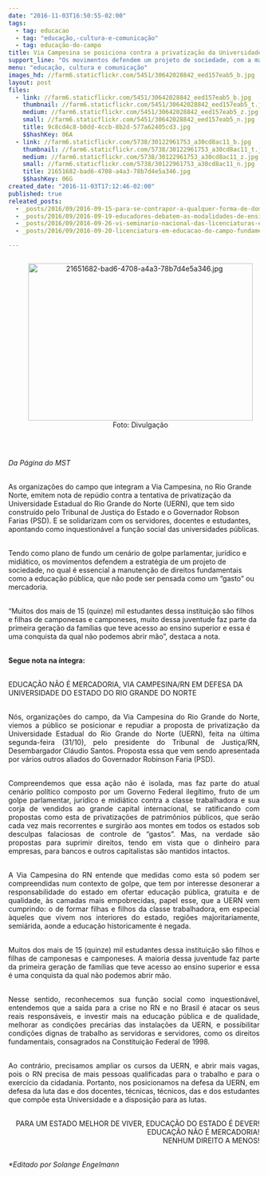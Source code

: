 ```yaml
---
date: "2016-11-03T16:50:55-02:00"
tags:
  - tag: educacao
  - tag: "educação,-cultura-e-comunicação"
  - tag: educação-do-campo
title: Via Campesina se posiciona contra a privatização da Universidade Estadual do RN
support_line: "Os movimentos defendem um projeto de sociedade, com a manutenção de direitos fundamentais como uma educação pública e de qualidade, que não pode ser pensada como mercadoria"
menu: "educação, cultura e comunicação"
images_hd: //farm6.staticflickr.com/5451/30642028842_eed157eab5_b.jpg
layout: post
files:
  - link: //farm6.staticflickr.com/5451/30642028842_eed157eab5_b.jpg
    thumbnail: //farm6.staticflickr.com/5451/30642028842_eed157eab5_t.jpg
    medium: //farm6.staticflickr.com/5451/30642028842_eed157eab5_z.jpg
    small: //farm6.staticflickr.com/5451/30642028842_eed157eab5_n.jpg
    title: 9c8cd4c8-b0dd-4ccb-8b2d-577a62405cd3.jpg
    $$hashKey: 06A
  - link: //farm6.staticflickr.com/5738/30122961753_a30cd8ac11_b.jpg
    thumbnail: //farm6.staticflickr.com/5738/30122961753_a30cd8ac11_t.jpg
    medium: //farm6.staticflickr.com/5738/30122961753_a30cd8ac11_z.jpg
    small: //farm6.staticflickr.com/5738/30122961753_a30cd8ac11_n.jpg
    title: 21651682-bad6-4708-a4a3-78b7d4e5a346.jpg
    $$hashKey: 06G
created_date: "2016-11-03T17:12:46-02:00"
published: true
releated_posts:
  - _posts/2016/09/2016-09-15-para-se-contrapor-a-qualquer-forma-de-dominacao-ou-ofensiva-conservadora-contra-a-educacao-estaremos-a-postos.md
  - _posts/2016/09/2016-09-19-educadores-debatem-as-modalidades-de-ensino-durante-encontro.md
  - _posts/2016/09/2016-09-26-vi-seminario-nacional-das-licenciaturas-em-educacao-do-campo-denuncia-governo-temer.md
  - _posts/2016/09/2016-09-20-licenciatura-em-educacao-do-campo-fundamental-ao-campo-e-a-cidade-alvo-do-estado-e-do-mercado.md

---
```

<div style="text-align:center">
<figure class="image" style="display:inline-block"><img alt="21651682-bad6-4708-a4a3-78b7d4e5a346.jpg" height="315" src="//farm6.staticflickr.com/5738/30122961753_a30cd8ac11_b.jpg" width="450" />
<figcaption>Foto: Divulga&ccedil;&atilde;o</figcaption>
</figure>
</div>

<p>&nbsp;</p>

<p><em>Da P&aacute;gina do MST</em></p>

<p><br />
As organiza&ccedil;&otilde;es do campo que integram a Via Campesina, no Rio Grande Norte, emitem nota de rep&uacute;dio contra a tentativa de privatiza&ccedil;&atilde;o da Universidade Estadual do Rio Grande do Norte (UERN), que tem sido constru&iacute;do pelo Tribunal de Justi&ccedil;a do Estado e o Governador Robson Farias (PSD). E se solidarizam com os servidores, docentes e estudantes, apontando como inquestion&aacute;vel a fun&ccedil;&atilde;o social das universidades p&uacute;blicas.</p>

<p><br />
Tendo como plano de fundo um cen&aacute;rio de golpe parlamentar, jur&iacute;dico e midi&aacute;tico, os movimentos defendem a estrat&eacute;gia de um projeto de sociedade, no qual &eacute; essencial a manuten&ccedil;&atilde;o de direitos fundamentais como a educa&ccedil;&atilde;o p&uacute;blica, que n&atilde;o pode ser pensada como um &ldquo;gasto&rdquo; ou mercadoria. &nbsp;</p>

<p><br />
&ldquo;Muitos dos mais de 15 (quinze) mil estudantes dessa institui&ccedil;&atilde;o s&atilde;o filhos e filhas de camponesas e camponeses, muito dessa juventude faz parte da primeira gera&ccedil;&atilde;o da fam&iacute;lias que teve acesso ao ensino superior e essa &eacute; uma conquista da qual n&atilde;o podemos abrir m&atilde;o&rdquo;, destaca a nota.</p>

<p><br />
<strong>Segue nota na &iacute;ntegra:</strong></p>

<p><br />
EDUCA&Ccedil;&Atilde;O N&Atilde;O &Eacute; MERCADORIA, VIA CAMPESINA/RN EM DEFESA DA UNIVERSIDADE DO ESTADO DO RIO GRANDE DO NORTE</p>

<p style="text-align: justify;"><br />
N&oacute;s, organiza&ccedil;&otilde;es do campo, da Via Campesina do Rio Grande do Norte, viemos a p&uacute;blico se posicionar e repudiar a proposta de privatiza&ccedil;&atilde;o da Universidade Estadual do Rio Grande do Norte (UERN), feita na &uacute;ltima segunda-feira (31/10), pelo presidente do Tribunal de Justi&ccedil;a/RN, Desembargador Cl&aacute;udio Santos. Proposta essa que vem sendo apresentada por v&aacute;rios outros aliados do Governador Robinson Faria (PSD).</p>

<p style="text-align: justify;"><br />
Compreendemos que essa a&ccedil;&atilde;o n&atilde;o &eacute; isolada, mas faz parte do atual cen&aacute;rio pol&iacute;tico composto por um Governo Federal ileg&iacute;timo, fruto de um golpe parlamentar, jur&iacute;dico e midi&aacute;tico contra a classe trabalhadora e sua corja de vendidos ao grande capital internacional, se ratificando com propostas como esta de privatiza&ccedil;&otilde;es de patrim&ocirc;nios p&uacute;blicos, que ser&atilde;o cada vez mais recorrentes e surgir&atilde;o aos montes em todos os estados sob desculpas falaciosas de controle de &ldquo;gastos&rdquo;. Mas, na verdade s&atilde;o propostas para suprimir direitos, tendo em vista que o dinheiro para empresas, para bancos e outros capitalistas s&atilde;o mantidos intactos.</p>

<p style="text-align: justify;"><br />
A Via Campesina do RN entende que medidas como esta s&oacute; podem ser compreendidas num contexto de golpe, que tem por interesse desonerar a responsabilidade do estado em ofertar educa&ccedil;&atilde;o p&uacute;blica, gratuita e de qualidade, &agrave;s camadas mais empobrecidas, papel esse, que a UERN vem cumprindo: o de formar filhas e filhos da classe trabalhadora, em especial &agrave;queles que vivem nos interiores do estado, regi&otilde;es majoritariamente, semi&aacute;rida, aonde a educa&ccedil;&atilde;o historicamente &eacute; negada.</p>

<p style="text-align: justify;"><br />
Muitos dos mais de 15 (quinze) mil estudantes dessa institui&ccedil;&atilde;o s&atilde;o filhos e filhas de camponesas e camponeses. A maioria dessa juventude faz parte da primeira gera&ccedil;&atilde;o de fam&iacute;lias que teve acesso ao ensino superior e essa &eacute; uma conquista da qual n&atilde;o podemos abrir m&atilde;o.</p>

<p style="text-align: justify;"><br />
Nesse sentido, reconhecemos sua fun&ccedil;&atilde;o social como inquestion&aacute;vel, entendemos que a sa&iacute;da para a crise no RN e no Brasil &eacute; atacar os seus reais respons&aacute;veis, e investir mais na educa&ccedil;&atilde;o p&uacute;blica e de qualidade, melhorar as condi&ccedil;&otilde;es prec&aacute;rias das instala&ccedil;&otilde;es da UERN, e possibilitar condi&ccedil;&otilde;es dignas de trabalho as servidoras e servidores, como os direitos fundamentais, consagrados na Constitui&ccedil;&atilde;o Federal de 1998.</p>

<p style="text-align: justify;"><br />
Ao contr&aacute;rio, precisamos ampliar os cursos da UERN, e abrir mais vagas, pois o RN precisa de mais pessoas qualificadas para o trabalho e para o exerc&iacute;cio da cidadania. Portanto, nos posicionamos na defesa da UERN, em defesa da luta das e dos docentes, t&eacute;cnicas, t&eacute;cnicos, das e dos estudantes que comp&otilde;e esta Universidade e a disposi&ccedil;&atilde;o para as lutas.&nbsp;</p>

<p style="text-align: right;"><br />
PARA UM ESTADO MELHOR DE VIVER, EDUCA&Ccedil;&Atilde;O DO ESTADO &Eacute; DEVER!<br />
EDUCA&Ccedil;&Atilde;O N&Atilde;O &Eacute; MERCADORIA!<br />
NENHUM DIREITO A MENOS!</p>

<p><br />
<em>*Editado por Solange Engelmann</em></p>
